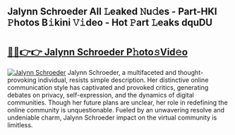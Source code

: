 ## Jalynn Schroeder All 𝙻eaked 𝙽u𝚍es - Part-HKI 𝙿hotos B𝚒kini 𝚅𝚒deo - Hot 𝙿art 𝙻eaks dquDU

# <h2><a href="http://ld13xq.urlbe.top/?page=Jalynn+Schroeder">🔗🔗👉👉 Jalynn Schroeder P𝚑oto𝚜Vid𝚎o</a></h2>

[![Jalynn Schroeder](https://i.imgur.com/eBuTRDB.gif)](http://ld13xq.urlbe.top/?page=Jalynn+Schroeder)
Jalynn Schroeder, a multifaceted and thought-provoking individual, resists simple description. Her distinctive online communication style has captivated and provoked critics, generating debates on privacy, self-expression, and the dynamics of digital communities. Though her future plans are unclear, her role in redefining the online community is unquestionable. Fueled by an unwavering resolve and undeniable charm, Jalynn Schroeder impact on the virtual community is limitless.
